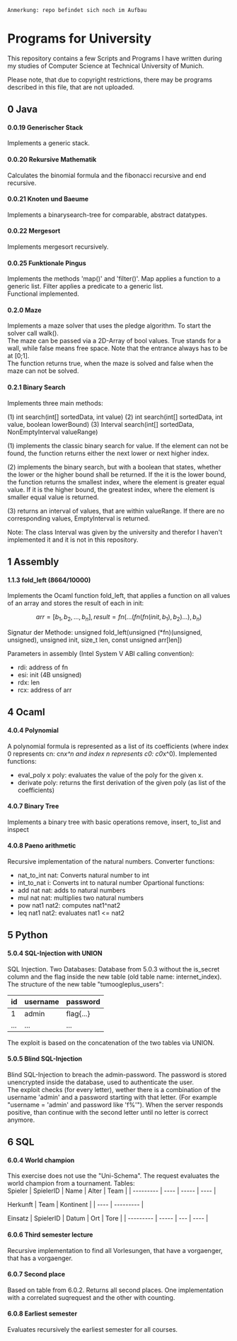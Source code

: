 ```diff
Anmerkung: repo befindet sich noch im Aufbau
```

# Programs for University

This repository contains a few Scripts and Programs I have written during my studies of Computer Science at Technical University of Munich.

Please note, that due to copyright restrictions, there may be programs described in this file, that are not uploaded.

## 0 Java

#### 0.0.19 Generischer Stack
Implements a generic stack.

#### 0.0.20 Rekursive Mathematik
Calculates the binomial formula and the fibonacci recursive and end recursive.

#### 0.0.21 Knoten und Baeume
Implements a binarysearch-tree for comparable, abstract datatypes.

#### 0.0.22 Mergesort
Implements mergesort recursively.

#### 0.0.25 Funktionale Pingus
Implements the methods 'map()' and 'filter()'. Map applies a function to a generic list. Filter applies a predicate to a generic list. </br>
Functional implemented.  

#### 0.2.0 Maze

Implements a maze solver that uses the pledge algorithm. To start the solver call walk(). </br>
The maze can be passed via a 2D-Array of bool values. True stands for a wall, while false means free space. Note that the entrance always has to be at [0;1]. </br>
The function returns true, when the maze is solved and false when the maze can not be solved.

#### 0.2.1 Binary Search 

Implements three main methods:

(1) int search(int[] sortedData, int value) 
(2) int search(int[] sortedData, int value, boolean lowerBound)
(3) Interval search(int[] sortedData, NonEmptyInterval valueRange)

(1) implements the classic binary search for value. If the element can not be found, the function returns either the next lower or next higher index.

(2) implements the binary search, but with a boolean that states, whether the lower or the higher bound shall be returned. If the it is the lower bound, the function returns the smallest index, where the element is greater equal value. If it is the higher bound, the greatest index, where the element is smaller equal value is returned.

(3) returns an interval of values, that are within valueRange. If there are no corresponding values, EmptyInterval is returned.

Note: The class Interval was given by the university and therefor I haven't implemented it and it is not in this repository.

## 1 Assembly

#### 1.1.3 fold_left (8664/10000)

Implements the Ocaml function fold_left, that applies a function on all values of an array and stores the result of each in init:

```math
arr = [b_1, b_2, ..., b_n], result = fn(...(fn(fn(init, b_1), b_2)...), b_n)
```

Signatur der Methode: unsigned fold_left(unsigned (*fn)(unsigned, unsigned), unsigned init, size_t len, const unsigned arr[len])</br>

Parameters in assembly (Intel System V ABI calling convention): 
- rdi: address of fn
- esi: init (4B unsigned)
- rdx: len
- rcx: address of arr


## 4 Ocaml

#### 4.0.4 Polynomial

A polynomial formula is represented as a list of its coefficients (where index 0 represents cn: cn*x^n and index n represents c0: c0*x^0). Implemented functions:
- eval_poly x poly: evaluates the value of the poly for the given x.
- derivate poly: returns the first derivation of the given poly (as list of the coefficients)

#### 4.0.7 Binary Tree

Implements a binary tree with basic operations remove, insert, to_list and inspect

#### 4.0.8 Paeno arithmetic

Recursive implementation of the natural numbers. Converter functions:
- nat_to_int nat: Converts natural number to int 
- int_to_nat i: Converts int to natural number
Opartional functions:
- add nat nat: adds to natural numbers
- mul nat nat: multiplies two natural numbers
- pow nat1 nat2: computes nat1^nat2
- leq nat1 nat2: evaluates nat1 <= nat2  

## 5 Python

#### 5.0.4 SQL-Injection with UNION
SQL Injection. Two Databases: Database from 5.0.3 without the is_secret column and the flag inside the new table (old table name: internet_index). The structure of the new table "tumoogleplus_users":

| id  | username | password  |
| --- | -------- | --------- |
| 1   | admin    | flag{...} |
| ... | ...      | ...       |

The exploit is based on the concatenation of the two tables via UNION.

#### 5.0.5 Blind SQL-Injection

Blind SQL-Injection to breach the admin-password. The password is stored unencrypted inside the database, used to authenticate the user. <br/>
The exploit checks (for every letter), wether there is a combination of the username 'admin' and a password starting with that letter. (For example "username = 'admin' and password like 'f%'"). When the server responds positive, than continue with the second letter until no letter is correct anymore.


## 6 SQL

#### 6.0.4 World champion

This exercise does not use the "Uni-Schema". The request evaluates the world champion from a tournament. Tables:
</br>
Spieler
| SpielerID | Name | Alter | Team |
| --------- | ---- | ----- | ---- |

Herkunft
| Team | Kontinent |
| ---- | --------- |

Einsatz
| SpielerID | Datum | Ort | Tore |
| --------- | ----- | --- | ---- |


#### 6.0.6 Third semester lecture

Recursive implementation to find all Vorlesungen, that have a vorgaenger, that has a vorgaenger.

#### 6.0.7 Second place

Based on table from 6.0.2. Returns all second places. One implementation with a correlated suqrequest and the other with counting. 

#### 6.0.8 Earliest semester

Evaluates recursively the earliest semester for all courses.


